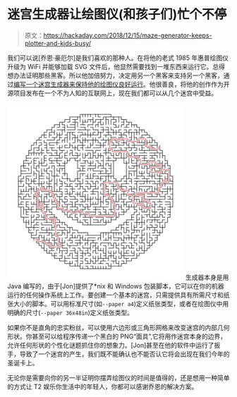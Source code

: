 # 迷宫生成器让绘图仪(和孩子们)忙个不停

> 原文：<https://hackaday.com/2018/12/15/maze-generator-keeps-plotter-and-kids-busy/>

我们可以说[乔恩·豪厄尔]是我们喜欢的那种人。在将他的老式 1985 年惠普绘图仪升级为 WiFi 并能够加载 SVG 文件后，他显然需要找到一堆东西来运行它。总得想办法证明那些黑客。所以他加倍努力，决定用另一个黑客来支持另一个黑客，通过[编写一个迷宫生成器来保持他的绘图仪良好运行](https://github.com/jonhnet/maze-harvester)。他很善良，将他的创作作为开源项目发布在一个不为人知的互联网上，现在我们都可以从几个迷宫中受益。

[![](img/7a286bfb60452038e9781c6dd3ddbd73.png)](https://hackaday.com/wp-content/uploads/2018/12/maze_detail.png) 生成器本身是用 Java 编写的，由于[Jon]提供了*nix 和 Windows 包装脚本，它可以在你的机器运行的任何操作系统上工作。要创建一个基本的迷宫，只需提供具有所需尺寸和纸张大小的脚本。可以用标准尺寸(如`--paper a4`)定义纸张类型，或者在绘图仪中用明确的尺寸(`--paper 36x48in`)定义纸张类型。

如果你不是直角的忠实粉丝，可以使用六边形或三角形网格来改变迷宫的内部几何形状。你甚至可以给程序传递一个黑白的 PNG“面具”,它将用作迷宫本身的边界，允许任何形状的个性化谜题抓住你的想象力。[Jon]甚至在他的软件中运行了扳手，导致了一个迷宫的产生，我们既不能确认也不能否认它将会出现在我们今年的圣诞卡上。

无论你是需要向你的另一半证明你摆弄绘图仪的时间是值得的，还是想用一种简单的方式让 T2 娱乐你生活中的年轻人，你都可以感谢乔恩的解决方案。